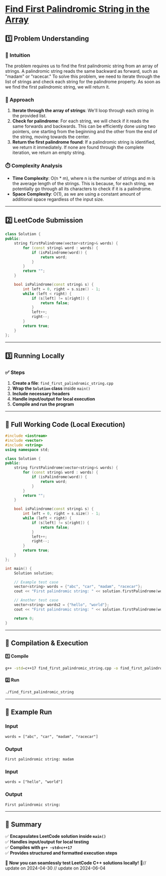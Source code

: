# **[Find First Palindromic String in the Array](https://leetcode.com/problems/find-first-palindromic-string-in-the-array/description/)**  

## **1️⃣ Problem Understanding**  
### **📌 Intuition**  
The problem requires us to find the first palindromic string from an array of strings. A palindromic string reads the same backward as forward, such as "madam" or "racecar." To solve this problem, we need to iterate through the list of strings and check each string for the palindrome property. As soon as we find the first palindromic string, we will return it.

### **🚀 Approach**  
1. **Iterate through the array of strings**: We'll loop through each string in the provided list.
2. **Check for palindrome**: For each string, we will check if it reads the same forwards and backwards. This can be efficiently done using two pointers, one starting from the beginning and the other from the end of the string, moving towards the center.
3. **Return the first palindrome found**: If a palindromic string is identified, we return it immediately. If none are found through the complete iteration, we return an empty string.

### **⏱️ Complexity Analysis**  
- **Time Complexity**: O(n * m), where n is the number of strings and m is the average length of the strings. This is because, for each string, we potentially go through all its characters to check if it is a palindrome.
- **Space Complexity**: O(1), as we are using a constant amount of additional space regardless of the input size.

---  

## **2️⃣ LeetCode Submission**  
```cpp
class Solution {
public:
    string firstPalindrome(vector<string>& words) {
        for (const string& word : words) {
            if (isPalindrome(word)) {
                return word;
            }
        }
        return "";
    }

    bool isPalindrome(const string& s) {
        int left = 0, right = s.size() - 1;
        while (left < right) {
            if (s[left] != s[right]) {
                return false;
            }
            left++;
            right--;
        }
        return true;
    }
};
```  

---  

## **3️⃣ Running Locally**  
### **✅ Steps**  
1. **Create a file**: `find_first_palindromic_string.cpp`  
2. **Wrap the `Solution` class** inside `main()`  
3. **Include necessary headers**  
4. **Handle input/output for local execution**  
5. **Compile and run the program**  

---  

## **📝 Full Working Code (Local Execution)**  
```cpp
#include <iostream>
#include <vector>
#include <string>
using namespace std;

class Solution {
public:
    string firstPalindrome(vector<string>& words) {
        for (const string& word : words) {
            if (isPalindrome(word)) {
                return word;
            }
        }
        return "";
    }

    bool isPalindrome(const string& s) {
        int left = 0, right = s.size() - 1;
        while (left < right) {
            if (s[left] != s[right]) {
                return false;
            }
            left++;
            right--;
        }
        return true;
    }
};

int main() {
    Solution solution;

    // Example test case
    vector<string> words = {"abc", "car", "madam", "racecar"};
    cout << "First palindromic string: " << solution.firstPalindrome(words) << endl;  // Expected: "madam"

    // Another test case
    vector<string> words2 = {"hello", "world"};
    cout << "First palindromic string: " << solution.firstPalindrome(words2) << endl;  // Expected: ""

    return 0;
}  
```  

---  

## **🔧 Compilation & Execution**  
#### **1️⃣ Compile**  
```bash
g++ -std=c++17 find_first_palindromic_string.cpp -o find_first_palindromic_string
```  

#### **2️⃣ Run**  
```bash
./find_first_palindromic_string
```  

---  

## **🎯 Example Run**  
### **Input**  
```
words = ["abc", "car", "madam", "racecar"]
```  
### **Output**  
```
First palindromic string: madam
```  

### **Input**  
```
words = ["hello", "world"]
```  
### **Output**  
```
First palindromic string: 
```  

---  

## **📌 Summary**  
✅ **Encapsulates LeetCode solution inside `main()`**  
✅ **Handles input/output for local testing**  
✅ **Compiles with `g++ -std=c++17`**  
✅ **Provides structured and formatted execution steps**  

🚀 **Now you can seamlessly test LeetCode C++ solutions locally!** 🚀// update on 2024-04-30
// update on 2024-06-04
